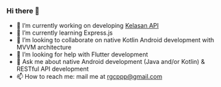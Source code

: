 ### Hi there 👋

- 🔭 I’m currently working on developing [Kelasan API](https://github.com/rgxcp/kelasan-api)
- 🌱 I’m currently learning Express.js
- 👯 I’m looking to collaborate on native Kotlin Android development with MVVM architecture
- 🤔 I’m looking for help with Flutter development
- 💬 Ask me about native Android development (Java and/or Kotlin) & RESTful API development
- 📫 How to reach me: mail me at rgcppp@gmail.com
